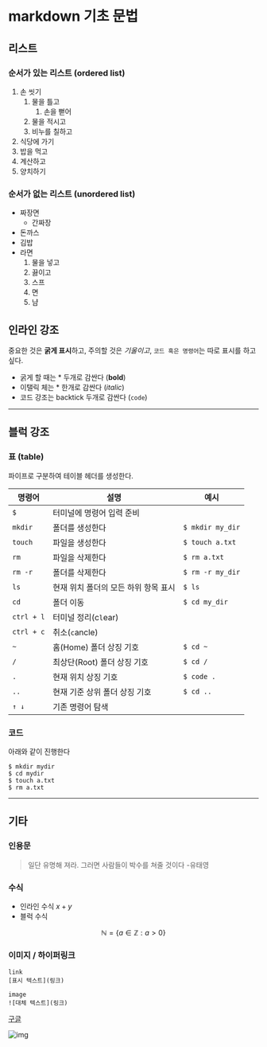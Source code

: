 # markdown 기초 문법

## 리스트

### 순서가 있는 리스트 (ordered list)
1. 손 씻기
   1. 물을 틀고
      1. 손을 뻗어
   2. 물을 적시고
   3. 비누를 칠하고
2. 식당에 가기
3. 밥을 먹고
4. 계산하고
5. 양치하기

### 순서가 없는 리스트 (unordered list)
- 짜장면
  - 간짜장
- 돈까스
- 김밥
- 라면
    1. 물을 넣고
    2. 끓이고
    3. 스프
    4. 면
    5. 냠

## 인라인 강조
중요한 것은 **굵게 표시**하고, 주의할 것은 *기울이고*, `코드 혹은 명령어`는 따로 표시를 하고싶다.
- 굵게 할 때는 * 두개로 감싼다 (**bold**)
- 이탤릭 체는 * 한개로 감싼다 (*italic*)
- 코드 강조는 backtick 두개로 감싼다 (`code`)

---

## 블럭 강조

### 표 (table)
파이프로 구분하여 테이블 헤더를 생성한다.

|명령어|설명|예시|
|-|-|-|
|`$`|터미널에 명령어 입력 준비| |
|`mkdir`|폴더를 생성한다|`$ mkdir my_dir`|
|`touch`|파일을 생성한다|`$ touch a.txt` |
|`rm`|파일을 삭제한다|`$ rm a.txt` |
|`rm -r`|폴더를 삭제한다 |`$ rm -r my_dir` |
|`ls`|현재 위치 폴더의 모든 하위 항목 표시 |`$ ls`|
|`cd`|폴더 이동 |`$ cd my_dir` |
|`ctrl + l` |터미널 정리(c`l`ear) | |
|`ctrl + c` |취소(`c`ancle)| |
|`~`|홈(Home) 폴더 상징 기호 |`$ cd ~`|
|`/`|최상단(Root) 폴더 상징 기호 |`$ cd /`|
|`.`|현재 위치 상징 기호 |`$ code .`|
|`..`|현재 기준 상위 폴더 상징 기호|`$ cd ..`|
|`↑ ↓`|기존 명령어 탐색| |


### 코드
아래와 같이 진행한다
```
$ mkdir mydir
$ cd mydir
$ touch a.txt
$ rm a.txt
```
---

## 기타

### 인용문

> 일단 유명해 져라. 그러면 사람들이 박수를 쳐줄 것이다
> -유태영

### 수식
- 인라인 수식 $x + y$
- 블럭 수식

$$
\mathbb{N} = \{ a \in \mathbb{Z} : a > 0 \}
$$

### 이미지 / 하이퍼링크
```
link
[표시 텍스트](링크) 

image
![대체 텍스트](링크)
```

[구글](https://google.com)

![img](https://cdn.travie.com/news/photo/first/201710/img_19975_1.jpg)